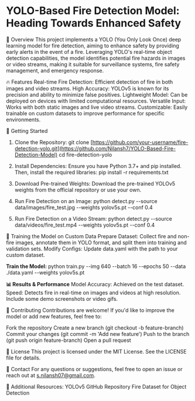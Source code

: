 # **YOLO-Based Fire Detection Model: Heading Towards Enhanced Safety**
🚨 Overview
This project implements a YOLO (You Only Look Once) deep learning model for fire detection, aiming to enhance safety by providing early alerts in the event of a fire. Leveraging YOLO's real-time object detection capabilities, the model identifies potential fire hazards in images or video streams, making it suitable for surveillance systems, fire safety management, and emergency response.


🔥 Features
Real-time Fire Detection: Efficient detection of fire in both images and video streams.
High Accuracy: YOLOv5 is known for its precision and ability to minimize false positives.
Lightweight Model: Can be deployed on devices with limited computational resources.
Versatile Input: Works with both static images and live video streams.
Customizable: Easily trainable on custom datasets to improve performance for specific environments.

🚀 Getting Started

1. Clone the Repository:
git clone [https://github.com/your-username/fire-detection-yolo.git](https://github.com/Nilansh7/YOLO-Based-Fire-Detection-Model)
cd fire-detection-yolo

3. Install Dependencies:
Ensure you have Python 3.7+ and pip installed. Then, install the required libraries:
pip install -r requirements.txt

3. Download Pre-trained Weights:
Download the pre-trained YOLOv5 weights from the official repository or use your own.

4. Run Fire Detection on an Image:
python detect.py --source data/images/fire_test.jpg --weights yolov5s.pt --conf 0.4

6. Run Fire Detection on a Video Stream:
python detect.py --source data/videos/fire_test.mp4 --weights yolov5s.pt --conf 0.4


🔧 Training the Model on Custom Data
Prepare Dataset: Collect fire and non-fire images, annotate them in YOLO format, and split them into training and validation sets.
Modify Configs: Update data.yaml with the path to your custom dataset.


**Train the Model:**
python train.py --img 640 --batch 16 --epochs 50 --data ./data.yaml --weights yolov5s.pt


**📊 Results & Performance**
Model Accuracy: Achieved on the test dataset.
Speed: Detects fire in real-time on images and videos at high resolution.
Include some demo screenshots or video gifs.



🙌 Contributing
Contributions are welcome! If you'd like to improve the model or add new features, feel free to:

Fork the repository
Create a new branch (git checkout -b feature-branch)
Commit your changes (git commit -m 'Add new feature')
Push to the branch (git push origin feature-branch)
Open a pull request


📄 License
This project is licensed under the MIT License. See the LICENSE file for details.

💬 Contact
For any questions or suggestions, feel free to open an issue or reach out at s.nilansh07@gmail.com.

🔗 Additional Resources:
YOLOv5 GitHub Repository
Fire Dataset for Object Detection
